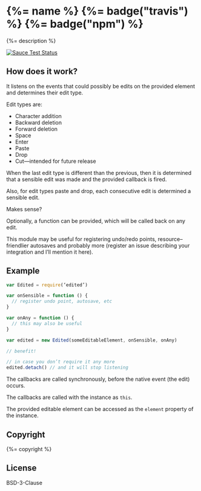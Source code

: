 # {%= name %} {%= badge("travis") %} {%= badge("npm") %}

{%= description %}

[![Sauce Test Status](https://saucelabs.com/browser-matrix/edited.svg)](https://saucelabs.com/u/edited)

## How does it work?

It listens on the events that could possibly be edits on the
provided element and determines their edit type.

Edit types are:
* Character addition
* Backward deletion
* Forward deletion
* Space
* Enter
* Paste
* Drop
* Cut—intended for future release

When the last edit type is different than the previous, then it is
determined that a sensible edit was made and the provided callback is
fired.

Also, for edit types paste and drop, each consecutive edit is determined
a sensible edit.

Makes sense?

Optionally, a function can be provided, which will be called back on any edit.

This module may be useful for registering undo/redo points, resource–friendlier
autosaves and probably more (register an issue describing your
integration and I’ll mention it here).

## Example

``` javascript
var Edited = require(‘edited’)

var onSensible = function () {
  // register undo point, autosave, etc
}

var onAny = function () {
  // this may also be useful
}

var edited = new Edited(someEditableElement, onSensible, onAny)

// benefit!

// in case you don’t require it any more
edited.detach() // and it will stop listening
```

The callbacks are called synchronously, before the native event (the edit)
occurs.

The callbacks are called with the instance as `this`.

The provided editable element can be accessed as the `element` property of
the instance.

## Copyright

{%= copyright %}

## License

BSD-3-Clause
